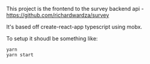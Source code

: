 This project is the frontend to the survey backend api - https://github.com/richardwardza/survey

It's based off create-react-app typescript using mobx.

To setup it shoudl be something like:
```
yarn
yarn start
```


